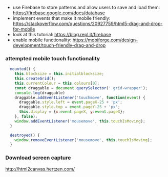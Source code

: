 - use Firebase to store patterns and allow users to save and load them: https://firebase.google.com/docs/database
- implement events that make it mobile friendly: https://stackoverflow.com/questions/20927759/html5-drag-and-drop-for-mobile
- look at this tutorial: https://blog.repl.it/firebase
- enable mobile functionality: https://mobiforge.com/design-development/touch-friendly-drag-and-drop

### attempted mobile touch functionality

```js
  mounted() {
    this.blocksize = this.initialblocksize;
    this.createGrid();    
    this.currentColour = this.colours[0];
    const draggable = document.querySelector('.grid-wrapper');
    console.log(draggable)
    draggable.addEventListener('touchmove', function(event) {
      draggable.style.left = event.pageX-25 + 'px';
      draggable.style.top = event.pageY-25 + 'px';
      this.display = {x:event.pageX, y:event.pageX};
    }, false);
    window.addEventListener('mousemove', this.touchIsMoving);
  }
```
```js
  destroyed() {
    window.removeEventListener('mousemove', this.touchIsMoving);
  }
```
### Download screen capture
http://html2canvas.hertzen.com/